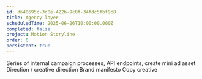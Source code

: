 ```yaml
---
id: d640695c-3c0e-422b-9c0f-34fdc5fbf9c8
title: Agency layer
scheduledTime: 2025-06-26T10:00:00.000Z
completed: false
project: Motion Storyline
order: 6
persistent: true
---
```


Series of internal campaign processes, API endpoints, create mini ad asset
Direction / creative direction
Brand manifesto
Copy creative